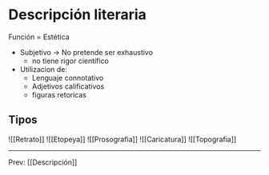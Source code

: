 # Descripción literaria
Función = Estética
- Subjetivo -> No pretende ser exhaustivo
	- no tiene rigor científico
- Utilizacion de:
	- Lenguaje connotativo
	- Adjetivos calificativos
	- figuras retoricas
## Tipos 
![[Retrato]]
![[Etopeya]]
![[Prosografia]]
![[Caricatura]]
![[Topografia]]
___
Prev: [[Descripción]]
